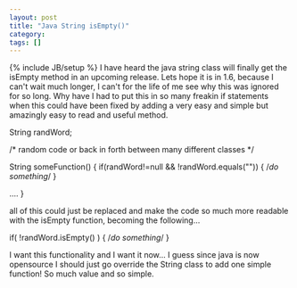 ```yaml
---
layout: post
title: "Java String isEmpty()"
category:
tags: []
---
```

{% include JB/setup %}
I have heard the java string class will finally get the isEmpty method in an upcoming release. Lets hope it is in 1.6, because I can't wait much longer, I can't for the life of me see why this was ignored for so long. Why have I had to put this in so many freakin if statements when this could have been fixed by adding a very easy and simple but amazingly easy to read and useful method.

String randWord;

/*
random code or back in forth between many different classes 
*/

String someFunction() {
if(randWord!=null && !randWord.equals("")) {
  /*do something*/
}

....
}

all of this could just be replaced and make the code so much more readable with the isEmpty function, becoming the following...

if( !randWord.isEmpty() ) {
  /*do something*/
}

I want this functionality and I want it now... I guess since java is now opensource I should just go override the String class to add one simple function! So much value and so simple.